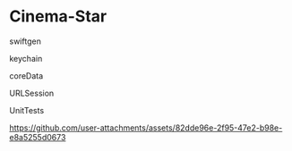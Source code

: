 # Cinema-Star
<p>swiftgen</p>
<p>keychain</p>
<p>coreData</p>
<p>URLSession</p>
<p>UnitTests</p>

https://github.com/user-attachments/assets/82dde96e-2f95-47e2-b98e-e8a5255d0673

